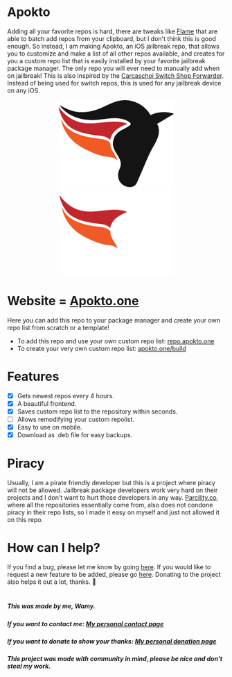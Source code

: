 # Apokto
Adding all your favorite repos is hard, there are tweaks like [Flame](http://cydia.saurik.com/package/com.aditkamath.flame/) that are able to batch add repos from your clipboard, but I don't think this is good enough. So instead, I am making Apokto, an iOS jailbreak repo, that allows you to customize and make a list of all other repos available, and creates for you a custom repo list that is easily installed by your favorite jailbreak package manager. The only repo you will ever need to manually add when on jailbreak! This is also inspired by the [Carcaschoi Switch Shop Forwarder](https://github.com/carcaschoi/tinfoil-json). Instead of being used for switch repos, this is used for any jailbreak device on any iOS.

<div align="center">
  <img src="/assets/darklogoapokto.png#gh-light-mode-only" height="200">
  <img src="/assets/lightlogoapokto.png#gh-dark-mode-only" height="200">
</div>

# Website = [Apokto.one](https://apokto.one)

Here you can add this repo to your package manager and create your own repo list from scratch or a template!
- To add this repo and use your own custom repo list: [repo.apokto.one](https://repo.apokto.one)
- To create your very own custom repo list:  [apokto.one/build](https://apokto.one/build)

# Features

- [x] Gets newest repos every 4 hours.
- [x] A beautiful frontend.
- [X] Saves custom repo list to the repository within seconds.
- [ ] Allows remodifying your custom repolist.
- [x] Easy to use on mobile.
- [x] Download as .deb file for easy backups.

# Piracy

Usually, I am a pirate friendly developer but this is a project where piracy will not be allowed. Jailbreak package developers work very hard on their projects and I don't want to hurt those developers in any way. [Parcility.co](https://parcility.co/), where all the repositories essentially come from, also does not condone piracy in their repo lists, so I made it easy on myself and just not allowed it on this repo. 

# How can I help?

If you find a bug, please let me know by going [here](https://github.com/Wamy-Dev/Apokto/issues/new/choose). If you would like to request a new feature to be added, please go [here](https://github.com/Wamy-Dev/Apokto/issues/new/choose). Donating to the project also helps it out a lot, thanks. 🐎

#

##### This was made by me, Wamy.
##### If you want to contact me: [My personal contact page](https://homeonacloud.com/contact)
##### If you want to donate to show your thanks: [My personal donation page](https://homeonacloud.com/donate)
##### This project was made with community in mind, please be nice and don't steal my work.
